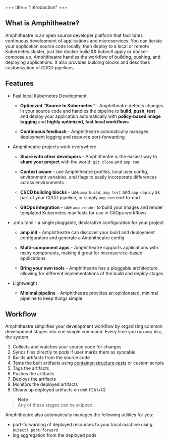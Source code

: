 +++
title = "Introduction"
+++

## What is Amphitheatre?
Amphitheatre is an open source developer platform that facilitates continuous
development of applications and microservices. You can iterate your application
source code locally, then deploy to a local or remote Kubernetes cluster, just
like docker build && kubectl apply or docker-compose up. Amphitheatre handles
the workflow of building, pushing, and deploying applications. It also provides
building blocks and describes customization of CI/CD pipelines.

## Features

- Fast local Kubernetes Development

    - **Optimized “Source to Kubernetes”** - Amphitheatre detects changes in
      your source code and handles the pipeline to **build**, **push**, **test**
      and deploy your application automatically with **policy-based image
      tagging** and **highly optimized, fast local workflows**

    - **Continuous feedback** - Amphitheatre automatically manages deployment
      logging and resource port-forwarding

- Amphitheatre projects work everywhere

    - **Share with other developers** - Amphitheatre is the easiest way to
      **share your project** with the world: `git clone` and `amp run`

    - **Context aware** - use Amphitheatre profiles, local user config,
      environment variables, and flags to easily incorporate differences across
      environments

    - **CI/CD building blocks** - use `amp build`, `amp test` and `amp deploy`
      as part of your CI/CD pipeline, or simply `amp run` end-to-end

    - **GitOps integration** - use `amp render` to build your images and render
      templated Kubernetes manifests for use in GitOps workflows
    
- .amp.toml - a single pluggable, declarative configuration for your project

    - **amp init** - Amphitheatre can discover your build and deployment
      configuration and generate a Amphitheatre config
    
    - **Multi-component apps** - Amphitheatre supports applications with many
      components, making it great for microservice-based applications

    - **Bring your own tools** - Amphitheatre has a pluggable architecture,
      allowing for different implementations of the build and deploy stages
    
- Lightweight
    
    - **Minimal pipeline** - Amphitheatre provides an opinionated, minimal
      pipeline to keep things simple

## Workflow 

Amphitheatre simplifies your development workflow by organizing common
development stages into one simple command. Every time you run `amp dev`, the
system

1. Collects and watches your source code for changes
2. Syncs files directly to pods if user marks them as syncable
3. Builds artifacts from the source code
4. Tests the built artifacts using
   [container-structure-tests](https://github.com/GoogleContainerTools/container-structure-test)
   or custom scripts
5. Tags the artifacts
6. Pushes the artifacts
7. Deploys the artifacts
8. Monitors the deployed artifacts
9. Cleans up deployed artifacts on exit (Ctrl+C)

> **Note**\
Any of these stages can be skipped.

Amphitheatre also automatically manages the following utilities for you:

- port-forwarding of deployed resources to your local machine using `kubectl
  port-forward`
- log aggregation from the deployed pods